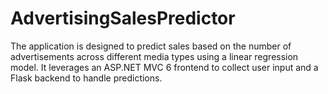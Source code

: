 # AdvertisingSalesPredictor
The application is designed to predict sales based on the number of advertisements across different media types using a linear regression model. It leverages an ASP.NET MVC 6 frontend to collect user input and a Flask backend to handle predictions.
